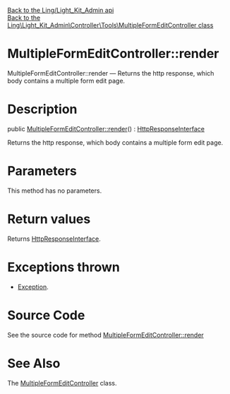 [Back to the Ling/Light_Kit_Admin api](https://github.com/lingtalfi/Light_Kit_Admin/blob/master/doc/api/Ling/Light_Kit_Admin.md)<br>
[Back to the Ling\Light_Kit_Admin\Controller\Tools\MultipleFormEditController class](https://github.com/lingtalfi/Light_Kit_Admin/blob/master/doc/api/Ling/Light_Kit_Admin/Controller/Tools/MultipleFormEditController.md)


MultipleFormEditController::render
================



MultipleFormEditController::render — Returns the http response, which body contains a multiple form edit page.




Description
================


public [MultipleFormEditController::render](https://github.com/lingtalfi/Light_Kit_Admin/blob/master/doc/api/Ling/Light_Kit_Admin/Controller/Tools/MultipleFormEditController/render.md)() : [HttpResponseInterface](https://github.com/lingtalfi/Light/blob/master/doc/api/Ling/Light/Http/HttpResponseInterface.md)




Returns the http response, which body contains a multiple form edit page.




Parameters
================

This method has no parameters.


Return values
================

Returns [HttpResponseInterface](https://github.com/lingtalfi/Light/blob/master/doc/api/Ling/Light/Http/HttpResponseInterface.md).


Exceptions thrown
================

- [Exception](http://php.net/manual/en/class.exception.php).&nbsp;







Source Code
===========
See the source code for method [MultipleFormEditController::render](https://github.com/lingtalfi/Light_Kit_Admin/blob/master/Controller/Tools/MultipleFormEditController.php#L29-L89)


See Also
================

The [MultipleFormEditController](https://github.com/lingtalfi/Light_Kit_Admin/blob/master/doc/api/Ling/Light_Kit_Admin/Controller/Tools/MultipleFormEditController.md) class.



